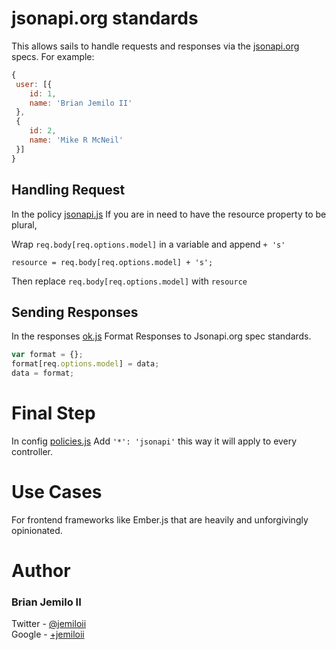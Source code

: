 # jsonapi.org standards #

This allows sails to handle requests and responses via the [jsonapi.org](http://jsonapi.org) specs. For example: 
	   
```js
{
 user: [{
 	id: 1,
 	name: 'Brian Jemilo II'
 },
 {
 	id: 2,
 	name: 'Mike R McNeil'
 }]
}
```

## Handling Request ##

In the policy [jsonapi.js](https://github.com/JemiloII/contribute-to-sails101/blob/master/api/policies/jsonapi.js)
If you are in need to have the resource property to be plural,

Wrap `req.body[req.options.model]` in a variable and append `+ 's'`

`resource = req.body[req.options.model] + 's';`

Then replace `req.body[req.options.model]` with `resource`

## Sending Responses ##

In the responses [ok.js](https://github.com/JemiloII/contribute-to-sails101/blob/master/api/responsess/ok.js)
Format Responses to Jsonapi.org spec standards.
```js
var format = {};
format[req.options.model] = data;
data = format;
```

# Final Step

In config [policies.js](https://github.com/JemiloII/contribute-to-sails101/blob/master/config/policies.js)
Add `'*': 'jsonapi'` this way it will apply to every controller.


# Use Cases #
 
For frontend frameworks like Ember.js that are heavily and unforgivingly opinionated.
	
# Author #
### Brian Jemilo II ###

Twitter   - [@jemiloii](http://twitter.com/jemiloii)  
Google    - [+jemiloii](http://plus.google.com/+JemiloII)  
